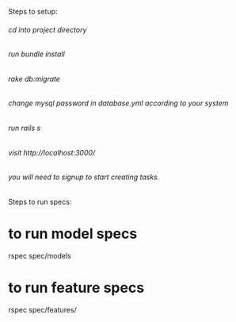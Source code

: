 Steps to setup:
  ###### cd into project directory
  ###### run bundle install
  ###### rake db:migrate
  ###### change mysql password in database.yml according to your system
  ###### run rails s
  ###### visit http://localhost:3000/
  ###### you will need to signup to start creating tasks.
  
Steps to run specs:
  # to run model specs
  rspec spec/models
  
  # to run feature specs
  rspec spec/features/
  
